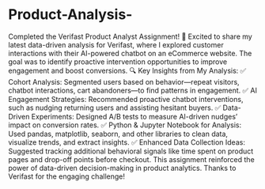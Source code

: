 # Product-Analysis-
Completed the Verifast Product Analyst Assignment! 🚀
Excited to share my latest data-driven analysis for Verifast, where I explored customer interactions with their AI-powered chatbot on an eCommerce website. The goal was to identify proactive intervention opportunities to improve engagement and boost conversions.
🔍 Key Insights from My Analysis:
✅ Cohort Analysis: Segmented users based on behavior—repeat visitors, chatbot interactions, cart abandoners—to find patterns in engagement.
✅ AI Engagement Strategies: Recommended proactive chatbot interventions, such as nudging returning users and assisting hesitant buyers.
✅ Data-Driven Experiments: Designed A/B tests to measure AI-driven nudges’ impact on conversion rates.
✅ Python & Jupyter Notebook for Analysis: Used pandas, matplotlib, seaborn, and other libraries to clean data, visualize trends, and extract insights.
✅ Enhanced Data Collection Ideas: Suggested tracking additional behavioral signals like time spent on product pages and drop-off points before checkout.
This assignment reinforced the power of data-driven decision-making in product analytics. Thanks to Verifast for the engaging challenge!
